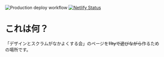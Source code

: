 ![Production deploy workflow](https://github.com/github/docs/actions/workflows/deploy_production.yml/badge.svg?branch=main)
[![Netlify Status](https://api.netlify.com/api/v1/badges/5667725b-99d0-4646-86c9-4a4c2711ba01/deploy-status)](https://app.netlify.com/sites/designxscrum/deploys)


# これは何？

「デザインとスクラムがなかよくする会」のページを~~11tyで遊びながら~~作るための場所です。
